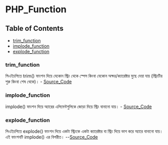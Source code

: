 # PHP_Function
## Table of Contents
- [trim_function](#trim_function)
- [implode_function](#implode_function)
- [explode_function](#explode_function)

### trim_function
পিএইচপিতে trim() ফাংশন দিয়ে যেকোন স্ট্রিং থেকে স্পেস কিংবা যেকোন অক্ষর/ক্যারেক্টার মুছে দেয়া যায় (স্ট্রিংটির শুরু কিংবা শেষ থেকে)।
    - [Source_Code](https://github.com/Sujon-Ahmed/PHP_Function/blob/main/01.trim_%20function/index.php)

### implode_function
implode() ফাংশন দিয়ে অ্যারের এলিমেন্টগুলিকে জোড়া দিয়ে স্ট্রিং বানানো যায়।
    - [Source_Code](https://github.com/Sujon-Ahmed/PHP_Function/blob/main/02.imolode_function/index.php)

### explode_function
পিএইচপিতে explode() ফাংশন দিয়ে একটা স্ট্রিংকে একটা ক্যারেক্টার বা স্ট্রিং দিয়ে ভাগ করে অ্যারে বানানো যায়। এই ফাংশনটি implode() এর বিপরীত।
    --[Source_Code](https://github.com/Sujon-Ahmed/PHP_Function/blob/main/03.explode_function/index.php)